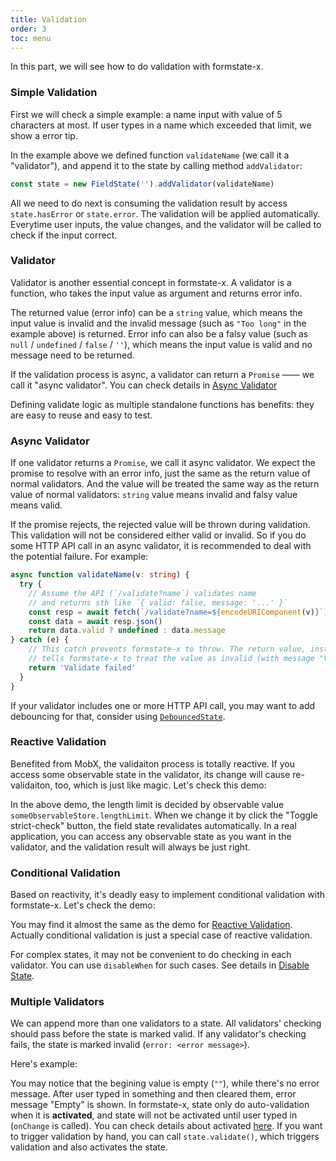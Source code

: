 ```yaml
---
title: Validation
order: 3
toc: menu
---
```


In this part, we will see how to do validation with formstate-x.

### Simple Validation

First we will check a simple example: a name input with value of 5 characters at most. If user types in a name which exceeded that limit, we show a error tip.

<code src="./validation.tsx"></code>

In the example above we defined function `validateName` (we call it a "validator"), and append it to the state by calling method `addValidator`:

```ts
const state = new FieldState('').addValidator(validateName)
```

All we need to do next is consuming the validation result by access `state.hasError` or `state.error`. The validation will be applied automatically. Everytime user inputs, the value changes, and the validator will be called to check if the input correct.

### Validator

Validator is another essential concept in formstate-x. A validator is a function, who takes the input value as argument and returns error info.

The returned value (error info) can be a `string` value, which means the input value is invalid and the invalid message (such as `"Too long"` in the example above) is returned. Error info can also be a falsy value (such as `null` / `undefined` / `false` / `''`), which means the input value is valid and no message need to be returned.

If the validation process is async, a validator can return a `Promise` —— we call it "async validator". You can check details in [Async Validator](#async-validator)

Defining validate logic as multiple standalone functions has benefits: they are easy to reuse and easy to test.

### Async Validator

<code src="./async-validation.tsx"></code>

If one validator returns a `Promise`, we call it async validator. We expect the promise to resolve with an error info, just the same as the return value of normal validators. And the value will be treated the same way as the return value of normal validators: `string` value means invalid and falsy value means valid.

If the promise rejects, the rejected value will be thrown during validation. This validation will not be considered either valid or invalid. So if you do some HTTP API call in an async validator, it is recommended to deal with the potential failure. For example:

```ts
async function validateName(v: string) {
  try {
    // Assume the API (`/validate?name`) validates name
    // and returns sth like `{ valid: false, message: '...' }`
    const resp = await fetch(`/validate?name=${encodeURIComponent(v)}`)
    const data = await resp.json()
    return data.valid ? undefined : data.message
} catch (e) {
    // This catch prevents formstate-x to throw. The return value, instead,
    // tells formstate-x to treat the value as invalid (with message "Validate failed")
    return 'Validate failed'
  }
}
```

If your validator includes one or more HTTP API call, you may want to add debouncing for that,  consider using [`DebouncedState`](/guide/advanced#debounced-state).

### Reactive Validation

Benefited from MobX, the validaiton process is totally reactive. If you access some observable state in the validator, its change will cause re-validaiton, too, which is just like magic. Let's check this demo:

<code src="./reactive-validation.tsx"></code>

In the above demo, the length limit is decided by observable value `someObservableStore.lengthLimit`. When we change it by click the "Toggle strict-check" button, the field state revalidates automatically. In a real application, you can access any observable state as you want in the validator, and the validation result will always be just right.

### Conditional Validation

Based on reactivity, it's deadly easy to implement conditional validation with formstate-x. Let's check the demo:

<code src="./conditional-validation.tsx"></code>

You may find it almost the same as the demo for [Reactive Validation](#reactive-validation). Actually conditional validation is just a special case of reactive validation.

For complex states, it may not be convenient to do checking in each validator. You can use `disableWhen` for such cases. See details in [Disable State](/guide/advanced#disable-state).

### Multiple Validators

We can append more than one validators to a state. All validators' checking should pass before the state is marked valid. If any validator's checking fails, the state is marked invalid (`error: <error message>`).

Here's example:

<code src="./multiple-validator.tsx"></code>

You may notice that the begining value is empty (`""`), while there's no error message. After user typed in something and then cleared them, error message "Empty" is shown. In formstate-x, state only do auto-validation when it is **activated**, and state will not be activated until user typed in (`onChange` is called). You can check details about activated [here](#TODO). If you want to trigger validation by hand, you can call `state.validate()`, which triggers validation and also activates the state.
